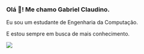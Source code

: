 ### Olá 👋! Me chamo Gabriel Claudino.

Eu sou um estudante de Engenharia da Computação.

E estou sempre em busca de mais conhecimento. 
  
[<img src="https://img.shields.io/badge/linkedin-%230077B5.svg?&style=for-the-badge&logo=linkedin&logoColor=white" />](https://www.linkedin.com/in/gabrielclaudinoo/) 
